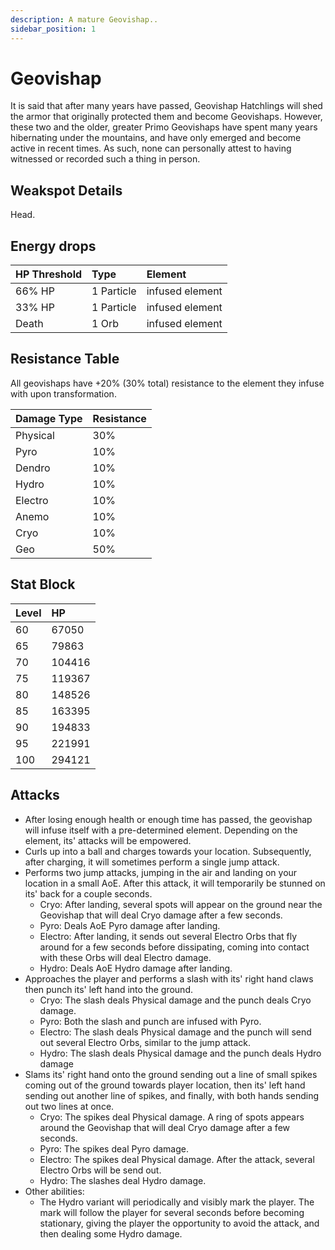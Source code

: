 ```yaml
---
description: A mature Geovishap..
sidebar_position: 1
---
```


# Geovishap

It is said that after many years have passed, Geovishap Hatchlings will shed the armor that originally protected them and become Geovishaps. However, these two and the older, greater Primo Geovishaps have spent many years hibernating under the mountains, and have only emerged and become active in recent times. As such, none can personally attest to having witnessed or recorded such a thing in person.

## Weakspot Details

Head.

## Energy drops

| HP Threshold | Type       | Element         |
| :----------- | :--------- | :-------------- |
| 66% HP       | 1 Particle | infused element |
| 33% HP       | 1 Particle | infused element |
| Death        | 1 Orb      | infused element |

## Resistance Table

All geovishaps have +20% (30% total) resistance to the element they infuse with upon transformation.

| Damage Type | Resistance |
| :---------- | :--------- |
| Physical    | 30%        |
| Pyro        | 10%        |
| Dendro      | 10%        |
| Hydro       | 10%        |
| Electro     | 10%        |
| Anemo       | 10%        |
| Cryo        | 10%        |
| Geo         | 50%        |

## Stat Block

| Level | HP     |
| :---- | :----- |
| 60    | 67050  |
| 65    | 79863  |
| 70    | 104416 |
| 75    | 119367 |
| 80    | 148526 |
| 85    | 163395 |
| 90    | 194833 |
| 95    | 221991 |
| 100   | 294121 |

## Attacks

* After losing enough health or enough time has passed, the geovishap will infuse itself with a pre-determined element. Depending on the element, its' attacks will be empowered.
* Curls up into a ball and charges towards your location. Subsequently, after charging, it will sometimes perform a single jump attack.
* Performs two jump attacks, jumping in the air and landing on your location in a small AoE. After this attack, it will temporarily be stunned on its' back for a couple seconds.
  * Cryo: After landing, several spots will appear on the ground near the Geovishap that will deal Cryo damage after a few seconds.
  * Pyro: Deals AoE Pyro damage after landing.
  * Electro: After landing, it sends out several Electro Orbs that fly around for a few seconds before dissipating, coming into contact with these Orbs will deal Electro damage.
  * Hydro: Deals AoE Hydro damage after landing.
* Approaches the player and performs a slash with its' right hand claws then punch its' left hand into the ground.
  * Cryo: The slash deals Physical damage and the punch deals Cryo damage.
  * Pyro: Both the slash and punch are infused with Pyro.
  * Electro: The slash deals Physical damage and the punch will send out several Electro Orbs, similar to the jump attack.
  * Hydro: The slash deals Physical damage and the punch deals Hydro damage
* Slams its' right hand onto the ground sending out a line of small spikes coming out of the ground towards player location, then its' left hand sending out another line of spikes, and finally, with both hands sending out two lines at once.
  * Cryo: The spikes deal Physical damage. A ring of spots appears around the Geovishap that will deal Cryo damage after a few seconds.
  * Pyro: The spikes deal Pyro damage.
  * Electro: The spikes deal Physical damage. After the attack, several Electro Orbs will be send out.
  * Hydro: The slashes deal Hydro damage.
* Other abilities:
  * The Hydro variant will periodically and visibly mark the player. The mark will follow the player for several seconds before becoming stationary, giving the player the opportunity to avoid the attack, and then dealing some Hydro damage.
